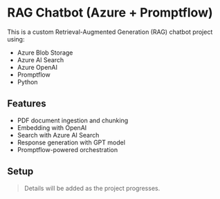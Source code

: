 # RAG Chatbot (Azure + Promptflow)

This is a custom Retrieval-Augmented Generation (RAG) chatbot project using:

- Azure Blob Storage
- Azure AI Search
- Azure OpenAI
- Promptflow
- Python

## Features
- PDF document ingestion and chunking
- Embedding with OpenAI
- Search with Azure AI Search
- Response generation with GPT model
- Promptflow-powered orchestration

## Setup
> Details will be added as the project progresses.
